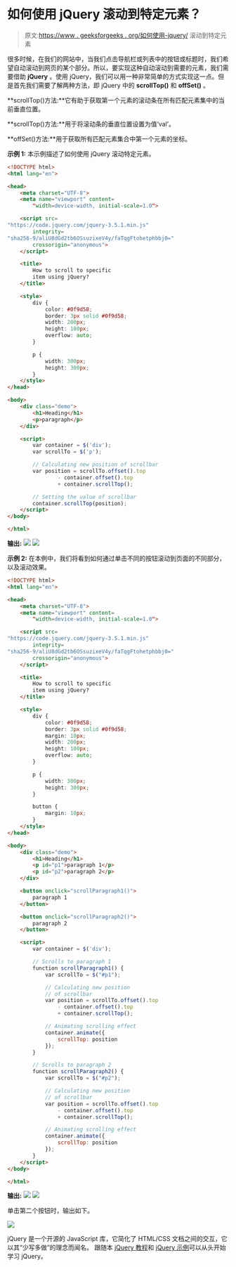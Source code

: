 # 如何使用 jQuery 滚动到特定元素？

> 原文:[https://www . geeksforgeeks . org/如何使用-jquery/](https://www.geeksforgeeks.org/how-to-scroll-to-specific-element-using-jquery/) 滚动到特定元素

很多时候，在我们的网站中，当我们点击导航栏或列表中的按钮或标题时，我们希望自动滚动到网页的某个部分。所以，要实现这种自动滚动到需要的元素，我们需要借助 **jQuery** 。使用 jQuery，我们可以用一种非常简单的方式实现这一点。但是首先我们需要了解两种方法，即 jQuery 中的 **scrollTop()** 和 **offSet()** 。

**scrollTop()方法:**它有助于获取第一个元素的滚动条在所有匹配元素集中的当前垂直位置。

**scrollTop()方法:**用于将滚动条的垂直位置设置为值‘val’。

**offSet()方法:**用于获取所有匹配元素集合中第一个元素的坐标。

**示例 1:** 本示例描述了如何使用 jQuery 滚动特定元素。

```html
<!DOCTYPE html>
<html lang="en">

<head>
    <meta charset="UTF-8">
    <meta name="viewport" content=
        "width=device-width, initial-scale=1.0">

    <script src=
"https://code.jquery.com/jquery-3.5.1.min.js"
        integrity=
"sha256-9/aliU8dGd2tb6OSsuzixeV4y/faTqgFtohetphbbj0="
        crossorigin="anonymous">
    </script>

    <title>
        How to scroll to specific 
        item using jQuery?
    </title>

    <style>
        div {
            color: #0f9d58;
            border: 3px solid #0f9d58;
            width: 200px;
            height: 100px;
            overflow: auto;
        }

        p {
            width: 300px;
            height: 300px;
        }
    </style>
</head>

<body>
    <div class="demo">
        <h1>Heading</h1>
        <p>paragraph</p>
    </div>

    <script>
        var container = $('div');
        var scrollTo = $('p');

        // Calculating new position of scrollbar
        var position = scrollTo.offset().top 
                - container.offset().top 
                + container.scrollTop();

        // Setting the value of scrollbar
        container.scrollTop(position);
    </script>
</body>

</html>
```

**输出:**
![](img/225d01c28af2f88f80fae0b14fa48372.png)
![](img/8020c1e7f0f50bed705a6b1fec362e7f.png)

**示例 2:** 在本例中，我们将看到如何通过单击不同的按钮滚动到页面的不同部分，以及滚动效果。

```html
<!DOCTYPE html>
<html lang="en">

<head>
    <meta charset="UTF-8">
    <meta name="viewport" content=
        "width=device-width, initial-scale=1.0">

    <script src=
"https://code.jquery.com/jquery-3.5.1.min.js"
        integrity=
"sha256-9/aliU8dGd2tb6OSsuzixeV4y/faTqgFtohetphbbj0="
        crossorigin="anonymous">
    </script>

    <title>
        How to scroll to specific 
        item using jQuery?
    </title>

    <style>
        div {
            color: #0f9d58;
            border: 3px solid #0f9d58;
            margin: 10px;
            width: 200px;
            height: 100px;
            overflow: auto;
        }

        p {
            width: 300px;
            height: 300px;
        }

        button {
            margin: 10px;
        }
    </style>
</head>

<body>
    <div class="demo">
        <h1>Heading</h1>
        <p id="p1">paragraph 1</p>
        <p id="p2">paragraph 2</p>
    </div>

    <button onclick="scrollParagraph1()">
        paragraph 1
    </button>

    <button onclick="scrollParagraph2()">
        paragraph 2
    </button>

    <script>
        var container = $('div');

        // Scrolls to paragraph 1
        function scrollParagraph1() {
            var scrollTo = $("#p1");

            // Calculating new position
            // of scrollbar
            var position = scrollTo.offset().top 
                - container.offset().top 
                + container.scrollTop();

            // Animating scrolling effect
            container.animate({
                scrollTop: position
            });
        }

        // Scrolls to paragraph 2
        function scrollParagraph2() {
            var scrollTo = $("#p2");

            // Calculating new position 
            // of scrollbar
            var position = scrollTo.offset().top 
                - container.offset().top 
                + container.scrollTop();

            // Animating scrolling effect
            container.animate({
                scrollTop: position
            });
        }
    </script>
</body>

</html>
```

**输出:**
![](img/c9a1756d2d86355b90f9a8005cb292f5.png)
![](img/54d496e37a92fb41955031e0d78f5894.png)

单击第二个按钮时，输出如下。

![](img/b28dbe4ecf1f59a4bafdc8a6c7b947ae.png)

jQuery 是一个开源的 JavaScript 库，它简化了 HTML/CSS 文档之间的交互，它以其“少写多做”的理念而闻名。
跟随本 [jQuery 教程](https://www.geeksforgeeks.org/jquery-tutorials/)和 [jQuery 示例](https://www.geeksforgeeks.org/jquery-examples/)可以从头开始学习 jQuery。